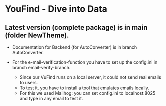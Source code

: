 # YouFind - Dive into Data

## Latest version (complete package) is in main (folder NewTheme).

- Documentation for Backend (for AutoConverter) is in branch AutoConverter.

- For the e-mail-verification-function you have to set up the config.ini in branch email-verify-branch.
  - Since our VuFind runs on a local server, it could not send real emails to users.
  - To test it, you have to install a tool that emulates emails locally.
  - For this we used Mailhog: you can set config.ini to localhost:8025 and type in any email to test it.
